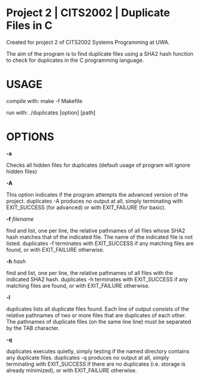 # Project 2 | CITS2002 | Duplicate Files in C

Created for project 2 of CITS2002 Systems Programming at UWA.

The aim of the program is to find duplicate files using a SHA2 hash function to check for duplicates in the C programming language.

USAGE
===================

compile with: make -f Makefile

run with: ./duplicates [option] [path]


OPTIONS
===================

**-a**    

Checks all hidden files for duplicates (default usage of program will ignore hidden files)

**-A**    

This option indicates if the program attempts the advanced version of the project.
      duplicates -A produces no output at all, simply terminating with EXIT_SUCCESS (for advanced) or with EXIT_FAILURE (for basic).
      
**-f** _filename_

find and list, one per line, the relative pathnames of all files whose SHA2 hash matches that of the indicated file. 
      The name of the indicated file is not listed.
      duplicates -f terminates with EXIT_SUCCESS if any matching files are found, or with EXIT_FAILURE otherwise.

**-h**   _hash_

find and list, one per line, the relative pathnames of all files with the indicated SHA2 hash.
      duplicates -h terminates with EXIT_SUCCESS if any matching files are found, or with EXIT_FAILURE otherwise.

**-l**	 

duplicates lists all duplicate files found. Each line of output consists of the relative pathnames of two or more files that are duplicates of each other. 
      The pathnames of duplicate files (on the same line line) must be separated by the TAB character.

**-q**	

duplicates executes quietly, simply testing if the named directory contains any duplicate files.
      duplicates -q produces no output at all, simply terminating with EXIT_SUCCESS if there are no duplicates (i.e. storage is already minimized), 
      or with EXIT_FAILURE otherwise.

